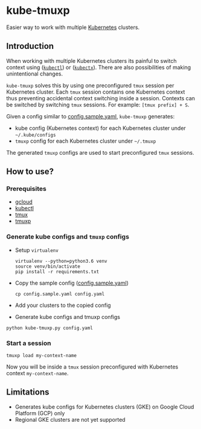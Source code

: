 # kube-tmuxp

Easier way to work with multiple [Kubernetes](https://kubernetes.io/) clusters.

## Introduction

When working with multiple Kubernetes clusters its painful to switch context using ([`kubectl`](https://github.com/kubernetes/kubernetes/tree/master/cmd/kubectl)) or ([`kubectx`](https://github.com/ahmetb/kubectx)). There are also possibilities of making unintentional changes.

`kube-tmuxp` solves this by using one preconfigured `tmux` session per Kubernetes cluster. Each `tmux` session contains one Kubernetes context thus preventing accidental context switching inside a session. Contexts can be switched by switching `tmux` sessions. For example: `[tmux prefix] + S`.

Given a config similar to [config.sample.yaml](./config.sample.yaml), `kube-tmuxp` generates:

* kube config (Kubernetes context) for each Kubernetes cluster under `~/.kube/configs`
* `tmuxp` config for each Kubernetes cluster under `~/.tmuxp`

The generated `tmuxp` configs are used to start preconfigured `tmux` sessions.

## How to use?

### Prerequisites

* [gcloud](https://cloud.google.com/sdk/)
* [kubectl](https://kubernetes.io/docs/tasks/tools/install-kubectl/)
* [tmux](https://github.com/tmux/tmux)
* [tmuxp](https://github.com/tmux-python/tmuxp)

### Generate kube configs and `tmuxp` configs

* Setup `virtualenv`

  ```
  virtualenv --python=python3.6 venv
  source venv/bin/activate
  pip install -r requirements.txt
  ```

* Copy the sample config ([config.sample.yaml](./config.sample.yaml))

  ```
  cp config.sample.yaml config.yaml
  ```

* Add your clusters to the copied config
* Generate kube configs and tmuxp configs

```
python kube-tmuxp.py config.yaml
```

### Start a session

```
tmuxp load my-context-name
```

Now you will be inside a `tmux` session preconfigured with Kubernetes context `my-context-name`.

## Limitations

* Generates kube configs for Kubernetes clusters (GKE) on Google Cloud Platform (GCP) only
* Regional GKE clusters are not yet supported
